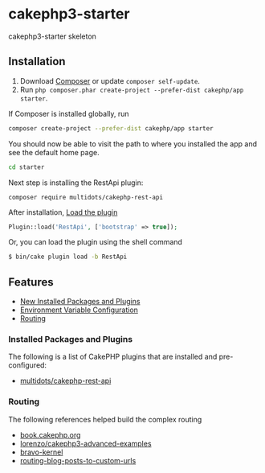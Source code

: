 # cakephp3-starter
cakephp3-starter skeleton

## Installation

1. Download [Composer](http://getcomposer.org/doc/00-intro.md) or update `composer self-update`.
2. Run `php composer.phar create-project --prefer-dist cakephp/app starter`.

If Composer is installed globally, run
```bash
composer create-project --prefer-dist cakephp/app starter
```

You should now be able to visit the path to where you installed the app and see the default home page.
```bash
cd starter
```
Next step is installing the RestApi plugin:
```
composer require multidots/cakephp-rest-api
```
After installation, [Load the plugin](http://book.cakephp.org/3.0/en/plugins.html#loading-a-plugin)
```php
Plugin::load('RestApi', ['bootstrap' => true]);
```
Or, you can load the plugin using the shell command
```sh
$ bin/cake plugin load -b RestApi
```

## Features

- [New Installed Packages and Plugins](#installed-packages-and-plugins)
- [Environment Variable Configuration](#configuration)
- [Routing](#routing)

### Installed Packages and Plugins

The following is a list of CakePHP plugins that are installed and pre-configured:

- [multidots/cakephp-rest-api](https://github.com/multidots/cakephp-rest-api)

### Routing

The following references helped build the complex routing

- [book.cakephp.org](https://book.cakephp.org/3.0/en/development/routing.html)
- [lorenzo/cakephp3-advanced-examples](https://github.com/lorenzo/cakephp3-advanced-examples)
- [bravo-kernel](http://www.bravo-kernel.com/2015/04/how-to-prefix-route-a-cakephp-3-rest-api/)
- [routing-blog-posts-to-custom-urls](http://josediazgonzalez.com/2016/12/17/routing-blog-posts-to-custom-urls/)

